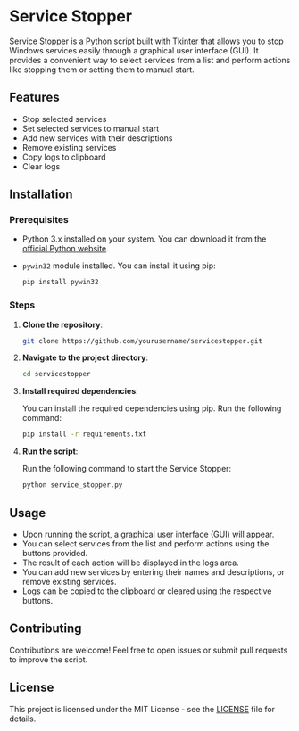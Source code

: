 # Service Stopper

Service Stopper is a Python script built with Tkinter that allows you to stop Windows services easily through a graphical user interface (GUI). It provides a convenient way to select services from a list and perform actions like stopping them or setting them to manual start.

## Features

- Stop selected services
- Set selected services to manual start
- Add new services with their descriptions
- Remove existing services
- Copy logs to clipboard
- Clear logs

## Installation

### Prerequisites

- Python 3.x installed on your system. You can download it from the [official Python website](https://www.python.org/downloads/).
- `pywin32` module installed. You can install it using pip:

    ```bash
    pip install pywin32
    ```

### Steps

1. **Clone the repository**:

    ```bash
    git clone https://github.com/yourusername/servicestopper.git
    ```

2. **Navigate to the project directory**:

    ```bash
    cd servicestopper
    ```

3. **Install required dependencies**:

    You can install the required dependencies using pip. Run the following command:

    ```bash
    pip install -r requirements.txt
    ```

4. **Run the script**:

    Run the following command to start the Service Stopper:

    ```bash
    python service_stopper.py
    ```

## Usage

- Upon running the script, a graphical user interface (GUI) will appear.
- You can select services from the list and perform actions using the buttons provided.
- The result of each action will be displayed in the logs area.
- You can add new services by entering their names and descriptions, or remove existing services.
- Logs can be copied to the clipboard or cleared using the respective buttons.

## Contributing

Contributions are welcome! Feel free to open issues or submit pull requests to improve the script.

## License

This project is licensed under the MIT License - see the [LICENSE](LICENSE) file for details.
